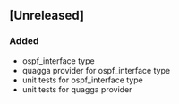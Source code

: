 ## [Unreleased]
### Added
- ospf_interface type
- quagga provider for ospf_interface type
- unit tests for ospf_interface type
- unit tests for quagga provider

